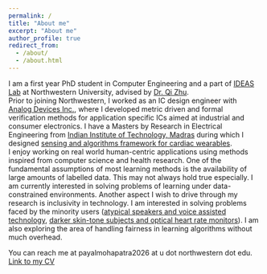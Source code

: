 ```yaml
---
permalink: /
title: "About me"
excerpt: "About me"
author_profile: true
redirect_from: 
  - /about/
  - /about.html
---
```


I am a first year PhD student in Computer Engineering and a part of [IDEAS Lab](http://zhulab.eecs.northwestern.edu/) at Northwestern University, advised by [Dr. Qi Zhu](http://eecs.northwestern.edu/~qzhu/). <br>
Prior to joining Northwestern, I worked as an IC design engineer with [Analog Devices Inc.](https://www.analog.com/), where I developed metric driven and formal verification methods for application specific ICs aimed at industrial and consumer electronics. I have a Masters by Research in Electrical Engineering from [Indian Institute of Technology, Madras](https://www.iitm.ac.in/) during which I designed [sensing and algorithms framework for cardiac wearables](https://prezi.com/p/6t5mfk8bzu04/ms-seminar-1/).<br>
I enjoy working on real world human-centric applications using methods inspired from computer science and health research. One of the fundamental assumptions of most learning methods is the availability of large amounts of labelled data. This may not always hold true especially. I am currently interested in solving problems of learning under data-constrained environments. Another aspect I wish to drive through my research is inclusivity in technology. I am interested in solving problems faced by the minority users ([atypical speakers and voice assisted technology](https://dl.acm.org/doi/abs/10.1145/3539490.3539601), [darker skin-tone subjects and optical heart rate monitors](https://ieeexplore.ieee.org/abstract/document/7969842)). I am also exploring the area of handling fairness in learning algorithms without much overhead. <br>

You can reach me at payalmohapatra2026 at u dot northwestern dot edu. <br>
[Link to my CV](https://www.dropbox.com/s/kpoe3u6fi0b8hqz/CV_Jan.pdf?dl=0)

